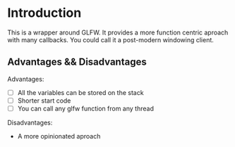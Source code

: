 # Introduction

This is a wrapper around GLFW. It provides a more function centric aproach with many callbacks. You could call it a post-modern windowing client.

## Advantages && Disadvantages

Advantages:

- [ ] All the variables can be stored on the stack
- [ ] Shorter start code
- [ ] You can call any glfw function from any thread

Disadvantages:

- A more opinionated aproach
